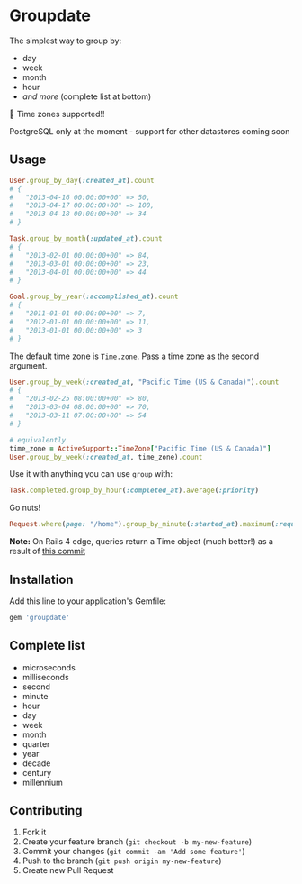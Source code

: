 # Groupdate

The simplest way to group by:

- day
- week
- month
- hour
- *and more* (complete list at bottom)

:tada: Time zones supported!!

PostgreSQL only at the moment - support for other datastores coming soon

## Usage

```ruby
User.group_by_day(:created_at).count
# {
#   "2013-04-16 00:00:00+00" => 50,
#   "2013-04-17 00:00:00+00" => 100,
#   "2013-04-18 00:00:00+00" => 34
# }

Task.group_by_month(:updated_at).count
# {
#   "2013-02-01 00:00:00+00" => 84,
#   "2013-03-01 00:00:00+00" => 23,
#   "2013-04-01 00:00:00+00" => 44
# }

Goal.group_by_year(:accomplished_at).count
# {
#   "2011-01-01 00:00:00+00" => 7,
#   "2012-01-01 00:00:00+00" => 11,
#   "2013-01-01 00:00:00+00" => 3
# }
```

The default time zone is `Time.zone`.  Pass a time zone as the second argument.

```ruby
User.group_by_week(:created_at, "Pacific Time (US & Canada)").count
# {
#   "2013-02-25 08:00:00+00" => 80,
#   "2013-03-04 08:00:00+00" => 70,
#   "2013-03-11 07:00:00+00" => 54
# }

# equivalently
time_zone = ActiveSupport::TimeZone["Pacific Time (US & Canada)"]
User.group_by_week(:created_at, time_zone).count
```

Use it with anything you can use `group` with:

```ruby
Task.completed.group_by_hour(:completed_at).average(:priority)
```

Go nuts!

```ruby
Request.where(page: "/home").group_by_minute(:started_at).maximum(:request_time)
```

**Note:** On Rails 4 edge, queries return a Time object (much better!) as a result of [this commit](https://github.com/rails/rails/commit/2cc09441c2de57b024b11ba666ba1e72c2b20cfe)

## Installation

Add this line to your application's Gemfile:

```ruby
gem 'groupdate'
```

## Complete list

- microseconds
- milliseconds
- second
- minute
- hour
- day
- week
- month
- quarter
- year
- decade
- century
- millennium

## Contributing

1. Fork it
2. Create your feature branch (`git checkout -b my-new-feature`)
3. Commit your changes (`git commit -am 'Add some feature'`)
4. Push to the branch (`git push origin my-new-feature`)
5. Create new Pull Request
